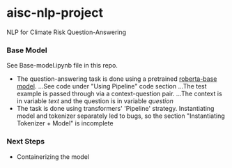 # aisc-nlp-project
NLP for Climate Risk Question-Answering

### Base Model
See Base-model.ipynb file in this repo.
* The question-answering task is done using a pretrained [roberta-base model](https://huggingface.co/deepset/roberta-base-squad2). 
...See code under "Using Pipeline" code section
...The test example is passed through via a context-question pair. 
...The context is in variable *text* and the question is in variable *question*
* The task is done using transformers' 'Pipeline' strategy. Instantiating model and tokenizer separately led to bugs, so the section "Instantiating Tokenizer + Model" is incomplete

### Next Steps
* Containerizing the model
